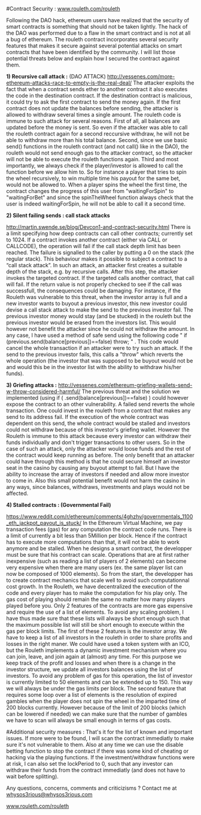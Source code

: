 #Contract Security :
www.rouleth.com/rouleth

Following the DAO hack, ethereum users have realized that the security of smart contracts is something that should not be taken lightly. The hack of the DAO was performed due to a flaw in the smart contract and is not at all a bug of ethereum. The rouleth contract incorporates several security features that makes it secure against several potential attacks on smart contracts that have been identified by the community. I will list those potential threats below and explain how I secured the contract against them.

**1) Recursive call attack :** (DAO ATTACK)
http://vessenes.com/more-ethereum-attacks-race-to-empty-is-the-real-deal/ 
The attacker exploits the fact that when a contract sends ether to another contract it also executes the code in the destination contract. If the destination contract is malicious, it could try to ask the first contract to send the money again. If the first contract does not update the balances before sending, the attacker is allowed to withdraw several times a single amount. The rouleth code is immune to such attack for several reasons. First of all, all balances are updated before the money is sent. So even if the attacker was able to call the rouleth contract again for a second reccursive withdraw, he will not be able to withdraw more than his total balance. Second, since we use basic send() functions in the rouleth contract (and not call() like in the DAO), the rouleth would not send enough gas to the attacker contract, so the attacker will not be able to execute the rouleth functions again. Third and most importantly, we always check if the player/investor is allowed to call the function before we allow him to. So for instance a player that tries to spin the wheel recursively, to win multiple time his payout for the same bet, would not be allowed to. When a player spins the wheel the first time, the contract changes the progress of this user from "waitingForSpin" to "waitingForBet" and since the spinTheWheel function always check that the user is indeed waitingForSpin, he will not be able to call it a second time.

**2) Silent failing sends : call stack attacks**

http://martin.swende.se/blog/Devcon1-and-contract-security.html There is a limit specifying how deep contracts can call other contracts; currently set to 1024. If a contract invokes another contract (either via CALL or CALLCODE), the operation will fail if the call stack depth limit has been reached. The failure is signalled to the caller by putting a 0 on the stack (the regular stack). This behaviour makes it possible to subject a contract to a “call stack attack”. In such an attack, an attacker first creates a suitable depth of the stack, e.g. by recursive calls. After this step, the attacker invokes the targeted contract. If the targeted calls another contract, that call will fail. If the return value is not properly checked to see if the call was successfull, the consequences could be damaging. For instance, if the Rouleth was vulnerable to this threat, when the investor array is full and a new investor wants to buyout a previous investor, this new investor could devise a call stack attack to make the send to the previous investor fail. The previous investor money would stay (and be stucked) in the rouleth but the previous investor would be erased from the investors list. This would however not benefit the attacker since he could not withdraw the amount. In any case, I have used a method of safe send using the following code " if (previous.send(balance[previous])==false) throw; " . This code would cancel the whole transaction if an attacker were to try such an attack. If the send to the previous investor fails, this calls a "throw" which reverts the whole operation (the investor that was supposed to be buyout would not be and would this be in the investor list with the ability to withdraw his/her funds).

**3) Griefing attacks :**
http://vessenes.com/ethereum-griefing-wallets-send-w-throw-considered-harmful/
The previous threat and the solution we implemented (using if ( .send(balance[previous])==false) ) could however expose the contract to an other vulnerability. A failed send reverts the whole transaction. One could invest in the rouleth from a contract that makes any send to its address fail. If the execution of the whole contract was dependent on this send, the whole contract would be stalled and investors could not withdraw because of this investor's griefing wallet. However the Rouleth is immune to this attack because every investor can withdraw their funds individually and don't trigger transactions to other users. So in the case of such an attack, only the attacker would loose funds and the rest of the contract would keep running as before. The only benefit that an attacker could have through this method is that he could secure himself an investor seat in the casino by causing any buyout attempt to fail. But I have the ability to increase the array of investors if needed and allow more investor to come in. Also this small potential benefit would not harm the casino in any ways, since balances, withdraws, investments and plays would not be affected.

**4) Stalled contracts : (Governmental Fail)**

https://www.reddit.com/r/ethereum/comments/4ghzhv/governmentals_1100_eth_jackpot_payout_is_stuck/ 
In the Ethereum Virtual Machine, we pay transaction fees (gas) for any computation the contract code runs. There is a limit of currently a bit less than 5Million per block. Hence if the contract has to execute more computations than that, it will not be able to work anymore and be stalled. When he designs a smart contract, the developper must be sure that his contract can scale. Operations that are at first rather inexpensive (such as reading a list of players of 2 elements) can become very expensive when there are many users (ex. the same player list can now be composed of 1000 elements). So from the start, the developper has to create contract mechanics that scale well to avoid such computationnal cost growth. In the Rouleth, we have decentralized the execution of the code and every player has to make the computation for his play only. The gas cost of playing should remain the same no matter how many players played before you. Only 2 features of the contracts are more gas expensive and require the use of a list of elements. To avoid any scaling problem, I have thus made sure that these lists will always be short enough such that the maximum possible list will still be short enough to execute within the gas per block limits. The first of these 2 features is the investor array. We have to keep a list of all investors in the rouleth in order to share profits and losses in the right maner. We could have used a token system with an ICO, but the Rouleth implements a dynamic investment mechanism where you can join, leave, and join again at (almost) any time. For this purpose we keep track of the profit and losses and when there is a change in the investor structure, we update all investors balances using the list of investors. To avoid any problem of gas for this operation, the list of investor is currently limited to 50 elements and can be extended up to 150. This way we will always be under the gas limits per block. The second feature that requires some loop over a list of elements is the resolution of expired gambles when the player does not spin the wheel in the imparted time of 200 blocks currently. However because of the limit of 200 blocks (which can be lowered if needed) we can make sure that the number of gambles we have to scan will always be small enough in terms of gas costs.

#Additional security measures :
That's it for the list of known and important issues. If more were to be found, I will scan the contract immediatly to make sure it's not vulnerable to them. Also at any time we can use the disable betting function to stop the contract if there was some kind of cheating or hacking via the playing functions. If the investment/withdraw functions were at risk, I can also set the lockPeriod to 0, such that any investor can withdraw their funds from the contract immediatly (and does not have to wait before splitting).

Any questions, concerns, comments and criticizisms ? Contact me at whysos3rious@whysos3rious.com

www.rouleth.com/rouleth
